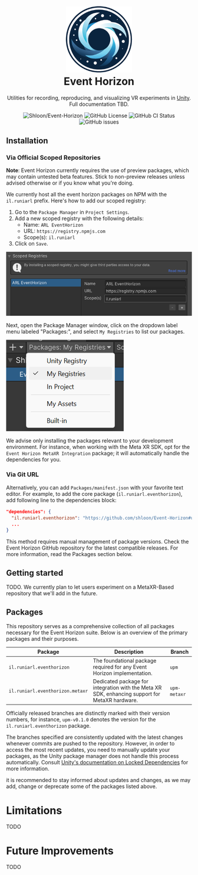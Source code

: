 <h1 align="center">
    <img src="Packages/il.runiarl.eventhorizon/Documentation~/images/event-horizon-logo.png" width="180" >
    <br>
    Event Horizon
    <br>
</h1>

<p align="center">
    Utilities for recording, reproducing, and visualizing VR experiments in <a href="https://unity.com">Unity</a>. <br/> Full documentation TBD.
</p>

<p align="center">
    <img alt="Shloon/Event-Horizon" src="https://img.shields.io/badge/shloon-event--horizon-2794d9?style=for-the-badge" />
    <img alt="GitHub License" src="https://img.shields.io/badge/License-MIT/APACHE-548ca4?style=for-the-badge" />
    <img alt="GitHub CI Status" src="https://img.shields.io/github/actions/workflow/status/shloon/Event-Horizon/ci.yml?style=for-the-badge">
    <img alt="GitHub issues" src="https://img.shields.io/github/issues/Shloon/Event-Horizon?style=for-the-badge" />
</p>

## Installation

### Via Official Scoped Repositories
**Note**: Event Horizon currently requires the use of preview packages, which may contain untested beta features. Stick to non-preview releases unless advised otherwise or if you know what you're doing.

We currently host all the event horizon packages on NPM with the `il.runiarl` prefix. Here's how to add our scoped registry:
1. Go to the `Package Manager` in `Project Settings`.
2. Add a new scoped registry with the following details:
   - Name: `ARL EventHorizon`
   - URL: `https://registry.npmjs.com`
   - Scope(s): `il.runiarl`
3. Click on `Save`.

![Scoped registry settings illustration](Packages/il.runiarl.eventhorizon/Documentation~/images/scoped-registry-01.png)

Next, open the Package Manager window, click on the dropdown label menu labeled "Packages:", and select `My Registries` to list our packages.

![Scoped registry selection dropdown illustration](Packages/il.runiarl.eventhorizon/Documentation~/images/scoped-registry-02.png)

We advise only installing the packages relevant to your development environment. For instance, when working with the Meta XR SDK, opt for the `Event Horizon MetaXR Integration` package; it will automatically handle the dependencies for you.

### Via Git URL
Alternatively, you can add `Packages/manifest.json` with your favorite text editor. For example, to add the core package (`il.runiarl.eventhorizon`), add following line to the dependencies block:

```json
"dependencies": {
  "il.runiarl.eventhorizon": "https://github.com/shloon/Event-Horizon#upm",
  ...
}
```

This method requires manual management of package versions. Check the Event Horizon GitHub repository for the latest compatible releases. For more information, read the Packages section below.

## Getting started

TODO. We currently plan to let users experiment on a MetaXR-Based repository that we'll add in the future.

## Packages
This repository serves as a comprehensive collection of all packages necessary for the Event Horizon suite. Below is an overview of the primary packages and their purposes.

| Package                          | Description                                                                                    | Branch       |
| -------------------------------- | ---------------------------------------------------------------------------------------------- | ------------ |
| `il.runiarl.eventhorizon`        | The foundational package required for any Event Horizon implementation.                        | `upm`        |
| `il.runiarl.eventhorizon.metaxr` | Dedicated package for integration with the Meta XR SDK, enhancing support for MetaXR hardware. | `upm-metaxr` |

Officially released branches are distinctly marked with their version numbers, for instance, `upm-v0.1.0` denotes the version for the `il.runiarl.eventhorizon` package.

The branches specified are consistently updated with the latest changes whenever commits are pushed to the repository. However, in order to access the most recent updates, you need to manually update your packages, as the Unity package manager does not handle this process automatically. Consult [Unity's documentation on Locked Dependencies](https://docs.unity3d.com/Manual/upm-git.html#git-locks) for more information.

it is recommended to stay informed about updates and changes, as we may add, change or deprecate some of the packages listed above.

# Limitations

TODO

# Future Improvements

TODO
